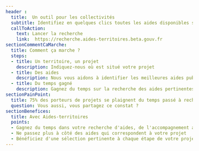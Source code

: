 ```yaml
---
header :
  title:  Un outil pour les collectivités
  subtitle: Identifiez en quelques clics toutes les aides disponibles sur votre territoire pour vos projets d'aménagement durable
  callToAction: 
    text: Lancer la recherche
    link:  https://recherche.aides-territoires.beta.gouv.fr
sectionCommentCaMarche:
  title: Comment ça marche ?
  steps:
  - title: Un territoire, un projet
    description: Indiquez-nous où est situé votre projet
  - title: Des aides
    description: Nous vous aidons à identifier les meilleures aides publiques mobilisables
  - title: Du temps gagné
    description: Gagnez du temps sur la recherche des aides pertinentes, au profit de votre projet
sectionPainPoint: 
  title: 75% des porteurs de projets se plaignent du temps passé à rechercher les aides publiques disponibles et pertinentes pour leurs projets
  question: Vous aussi, vous partagez ce constat ?
sectionBenefices: 
  title: Avec Aides-territoires
  points:
  - Gagnez du temps dans votre recherche d'aides, de l'accompagnement au financement
  - Ne passez plus à côté des aides qui correspondent à votre projet
  - Bénéficiez d'une sélection pertinente à chaque étape de votre projet
---
```


